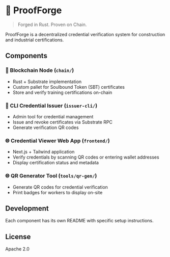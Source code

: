# 🔐 ProofForge

> Forged in Rust. Proven on Chain.

ProofForge is a decentralized credential verification system for construction and industrial certifications.

## Components

### 🧱 Blockchain Node (`chain/`)
- Rust + Substrate implementation
- Custom pallet for Soulbound Token (SBT) certificates
- Store and verify training certifications on-chain

### 🔐 CLI Credential Issuer (`issuer-cli/`)
- Admin tool for credential management
- Issue and revoke certificates via Substrate RPC
- Generate verification QR codes

### 🌐 Credential Viewer Web App (`frontend/`)
- Next.js + Tailwind application
- Verify credentials by scanning QR codes or entering wallet addresses
- Display certification status and metadata

### 🌐 QR Generator Tool (`tools/qr-gen/`)
- Generate QR codes for credential verification
- Print badges for workers to display on-site

## Development

Each component has its own README with specific setup instructions.

## License

Apache 2.0 